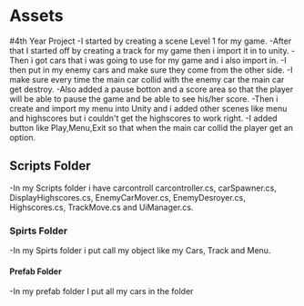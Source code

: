 # Assets
#4th Year Project
-I started by creating a scene Level 1 for my game.
-After that I started off by creating a track for my game then i import it in to unity.
-Then i got cars that i was going to use for my game and i also import in.
-I then put in my enemy cars and make sure they come from the other side.
-I make sure every time the main car collid with the enemy car the main car get destroy.
-Also added a pause botton and a score area so that the player will be able to pause the game and be able to see his/her score.
-Then i create and import my menu into Unity and i added other scenes like menu and highscores but i couldn't get the highscores to work
right.
-I added button like Play,Menu,Exit so that when the main car collid the player get an option.

## Scripts Folder
-In my Scripts folder i have carcontroll carcontroller.cs, carSpawner.cs, DisplayHighscores.cs, EnemyCarMover.cs, EnemyDesroyer.cs, Highscores.cs, 
TrackMove.cs and UiManager.cs.

### Spirts Folder
-In my Spirts folder i put call my object like my Cars, Track and Menu.

#### Prefab Folder
-In my prefab folder I put all my cars in the folder




